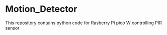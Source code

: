 # Motion_Detector
This repository contains python code for Rasberry Pi pico W controlling PIR sensor
